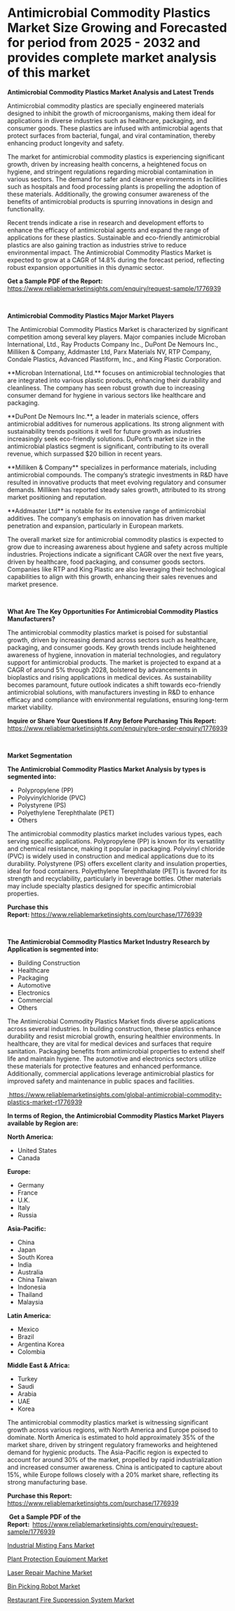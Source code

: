 <p><h1>Antimicrobial Commodity Plastics Market Size Growing and Forecasted for period from 2025 - 2032 and provides complete market analysis of this market</h1></p><p><strong>Antimicrobial Commodity Plastics Market Analysis and Latest Trends</strong></p>
<p><p>Antimicrobial commodity plastics are specially engineered materials designed to inhibit the growth of microorganisms, making them ideal for applications in diverse industries such as healthcare, packaging, and consumer goods. These plastics are infused with antimicrobial agents that protect surfaces from bacterial, fungal, and viral contamination, thereby enhancing product longevity and safety. </p><p>The market for antimicrobial commodity plastics is experiencing significant growth, driven by increasing health concerns, a heightened focus on hygiene, and stringent regulations regarding microbial contamination in various sectors. The demand for safer and cleaner environments in facilities such as hospitals and food processing plants is propelling the adoption of these materials. Additionally, the growing consumer awareness of the benefits of antimicrobial products is spurring innovations in design and functionality.</p><p>Recent trends indicate a rise in research and development efforts to enhance the efficacy of antimicrobial agents and expand the range of applications for these plastics. Sustainable and eco-friendly antimicrobial plastics are also gaining traction as industries strive to reduce environmental impact. The Antimicrobial Commodity Plastics Market is expected to grow at a CAGR of 14.8% during the forecast period, reflecting robust expansion opportunities in this dynamic sector.</p></p>
<p><strong>Get a Sample PDF of the Report:&nbsp;</strong> <a href="https://www.reliablemarketinsights.com/enquiry/request-sample/1776939?utm_campaign=3369&utm_medium=2&utm_source=Github&utm_content=ia&utm_term=25032025&utm_id=antimicrobial-commodity-plastics">https://www.reliablemarketinsights.com/enquiry/request-sample/1776939</a></p>
<p>&nbsp;</p>
<p><strong>Antimicrobial Commodity Plastics Major Market Players</strong></p>
<p><p>The Antimicrobial Commodity Plastics Market is characterized by significant competition among several key players. Major companies include Microban International, Ltd., Ray Products Company Inc., DuPont De Nemours Inc., Milliken & Company, Addmaster Ltd, Parx Materials NV, RTP Company, Condale Plastics, Advanced Plastiform, Inc., and King Plastic Corporation.</p><p>**Microban International, Ltd.** focuses on antimicrobial technologies that are integrated into various plastic products, enhancing their durability and cleanliness. The company has seen robust growth due to increasing consumer demand for hygiene in various sectors like healthcare and packaging.</p><p>**DuPont De Nemours Inc.**, a leader in materials science, offers antimicrobial additives for numerous applications. Its strong alignment with sustainability trends positions it well for future growth as industries increasingly seek eco-friendly solutions. DuPont’s market size in the antimicrobial plastics segment is significant, contributing to its overall revenue, which surpassed $20 billion in recent years.</p><p>**Milliken & Company** specializes in performance materials, including antimicrobial compounds. The company’s strategic investments in R&D have resulted in innovative products that meet evolving regulatory and consumer demands. Milliken has reported steady sales growth, attributed to its strong market positioning and reputation.</p><p>**Addmaster Ltd** is notable for its extensive range of antimicrobial additives. The company’s emphasis on innovation has driven market penetration and expansion, particularly in European markets.</p><p>The overall market size for antimicrobial commodity plastics is expected to grow due to increasing awareness about hygiene and safety across multiple industries. Projections indicate a significant CAGR over the next five years, driven by healthcare, food packaging, and consumer goods sectors. Companies like RTP and King Plastic are also leveraging their technological capabilities to align with this growth, enhancing their sales revenues and market presence.</p></p>
<p>&nbsp;</p>
<p><strong>What Are The Key Opportunities For Antimicrobial Commodity Plastics Manufacturers?</strong></p>
<p><p>The antimicrobial commodity plastics market is poised for substantial growth, driven by increasing demand across sectors such as healthcare, packaging, and consumer goods. Key growth trends include heightened awareness of hygiene, innovation in material technologies, and regulatory support for antimicrobial products. The market is projected to expand at a CAGR of around 5% through 2028, bolstered by advancements in bioplastics and rising applications in medical devices. As sustainability becomes paramount, future outlook indicates a shift towards eco-friendly antimicrobial solutions, with manufacturers investing in R&D to enhance efficacy and compliance with environmental regulations, ensuring long-term market viability.</p></p>
<p><strong>Inquire or Share Your Questions If Any Before Purchasing This Report:</strong> <a href="https://www.reliablemarketinsights.com/enquiry/pre-order-enquiry/1776939?utm_campaign=3369&utm_medium=2&utm_source=Github&utm_content=ia&utm_term=25032025&utm_id=antimicrobial-commodity-plastics">https://www.reliablemarketinsights.com/enquiry/pre-order-enquiry/1776939</a></p>
<p>&nbsp;</p>
<p><strong>Market Segmentation</strong></p>
<p><strong>The Antimicrobial Commodity Plastics Market Analysis by types is segmented into:</strong></p>
<p><ul><li>Polypropylene (PP)</li><li>Polyvinylchloride (PVC)</li><li>Polystyrene (PS)</li><li>Polyethylene Terephthalate (PET)</li><li>Others</li></ul></p>
<p><p>The antimicrobial commodity plastics market includes various types, each serving specific applications. Polypropylene (PP) is known for its versatility and chemical resistance, making it popular in packaging. Polyvinyl chloride (PVC) is widely used in construction and medical applications due to its durability. Polystyrene (PS) offers excellent clarity and insulation properties, ideal for food containers. Polyethylene Terephthalate (PET) is favored for its strength and recyclability, particularly in beverage bottles. Other materials may include specialty plastics designed for specific antimicrobial properties.</p></p>
<p><strong>Purchase this Report:&nbsp;</strong><a href="https://www.reliablemarketinsights.com/purchase/1776939?utm_campaign=3369&utm_medium=2&utm_source=Github&utm_content=ia&utm_term=25032025&utm_id=antimicrobial-commodity-plastics">https://www.reliablemarketinsights.com/purchase/1776939</a></p>
<p>&nbsp;</p>
<p><strong>The Antimicrobial Commodity Plastics Market Industry Research by Application is segmented into:</strong></p>
<p><ul><li>Building Construction</li><li>Healthcare</li><li>Packaging</li><li>Automotive</li><li>Electronics</li><li>Commercial</li><li>Others</li></ul></p>
<p><p>The Antimicrobial Commodity Plastics Market finds diverse applications across several industries. In building construction, these plastics enhance durability and resist microbial growth, ensuring healthier environments. In healthcare, they are vital for medical devices and surfaces that require sanitation. Packaging benefits from antimicrobial properties to extend shelf life and maintain hygiene. The automotive and electronics sectors utilize these materials for protective features and enhanced performance. Additionally, commercial applications leverage antimicrobial plastics for improved safety and maintenance in public spaces and facilities.</p></p>
<p><a href="https://www.reliablemarketinsights.com/global-antimicrobial-commodity-plastics-market-r1776939?utm_campaign=3369&utm_medium=2&utm_source=Github&utm_content=ia&utm_term=25032025&utm_id=antimicrobial-commodity-plastics">&nbsp;https://www.reliablemarketinsights.com/global-antimicrobial-commodity-plastics-market-r1776939</a></p>
<p><strong>In terms of Region, the Antimicrobial Commodity Plastics Market Players available by Region are:</strong></p>
<p>
    <p> <strong> North America: </strong>
        <ul>
            <li>United States</li>
            <li>Canada</li>
        </ul>
        </p> 
    <p> <strong> Europe: </strong>
        <ul>
            <li>Germany</li>
            <li>France</li>
            <li>U.K.</li>
            <li>Italy</li>
            <li>Russia</li>
        </ul>
        </p> 
    <p> <strong> Asia-Pacific: </strong>
        <ul>
            <li>China</li>
            <li>Japan</li>
            <li>South Korea</li>
            <li>India</li>
            <li>Australia</li>
            <li>China Taiwan</li>
            <li>Indonesia</li>
            <li>Thailand</li>
            <li>Malaysia</li>
        </ul>
        </p> 
    <p> <strong> Latin America: </strong>
        <ul>
            <li>Mexico</li>
            <li>Brazil</li>
            <li>Argentina Korea</li>
            <li>Colombia</li>
        </ul>
        </p> 
    <p> <strong> Middle East & Africa: </strong>
        <ul>
            <li>Turkey</li>
            <li>Saudi</li>
            <li>Arabia</li>
            <li>UAE</li>
            <li>Korea</li>
        </ul>
    </p>
    </p>
<p><p>The antimicrobial commodity plastics market is witnessing significant growth across various regions, with North America and Europe poised to dominate. North America is estimated to hold approximately 35% of the market share, driven by stringent regulatory frameworks and heightened demand for hygienic products. The Asia-Pacific region is expected to account for around 30% of the market, propelled by rapid industrialization and increased consumer awareness. China is anticipated to capture about 15%, while Europe follows closely with a 20% market share, reflecting its strong manufacturing base.</p></p>
<p><strong>Purchase this Report: </strong><a href="https://www.reliablemarketinsights.com/purchase/1776939?utm_campaign=3369&utm_medium=2&utm_source=Github&utm_content=ia&utm_term=25032025&utm_id=antimicrobial-commodity-plastics">https://www.reliablemarketinsights.com/purchase/1776939</a></p>
<p>&nbsp;<strong>Get a Sample PDF of the Report:&nbsp;&nbsp;</strong><a href="https://www.reliablemarketinsights.com/enquiry/request-sample/1776939?utm_campaign=3369&utm_medium=2&utm_source=Github&utm_content=ia&utm_term=25032025&utm_id=antimicrobial-commodity-plastics">https://www.reliablemarketinsights.com/enquiry/request-sample/1776939</a></p>
<p><strong></strong></p>
<p><p><a href="https://www.linkedin.com/pulse/industrial-misting-fans-market-analysis-indicates-favorable-4dsre?utm_campaign=3369&utm_medium=2&utm_source=Github&utm_content=ia&utm_term=25032025&utm_id=antimicrobial-commodity-plastics">Industrial Misting Fans Market</a></p><p><a href="https://www.linkedin.com/pulse/plant-protection-equipment-market-size-forecasted-cagr-lxf0e?utm_campaign=3369&utm_medium=2&utm_source=Github&utm_content=ia&utm_term=25032025&utm_id=antimicrobial-commodity-plastics">Plant Protection Equipment Market</a></p><p><a href="https://www.linkedin.com/pulse/report-impact-latest-trends-laser-repair-machine-market-growth-ikxbe?utm_campaign=3369&utm_medium=2&utm_source=Github&utm_content=ia&utm_term=25032025&utm_id=antimicrobial-commodity-plastics">Laser Repair Machine Market</a></p><p><a href="https://www.linkedin.com/pulse/precise-revenue-projections-bin-picking-robot-market-2025-2032-akfje?utm_campaign=3369&utm_medium=2&utm_source=Github&utm_content=ia&utm_term=25032025&utm_id=antimicrobial-commodity-plastics">Bin Picking Robot Market</a></p><p><a href="https://www.linkedin.com/pulse/restaurant-fire-suppression-system-market-overview-forecasted-cqgre?utm_campaign=3369&utm_medium=2&utm_source=Github&utm_content=ia&utm_term=25032025&utm_id=antimicrobial-commodity-plastics">Restaurant Fire Suppression System Market</a></p></p>